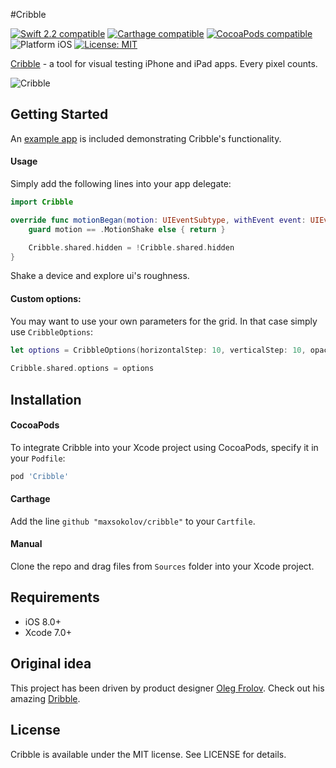 #Cribble

<p align="left">
	<a href="https://developer.apple.com/swift"><img src="https://img.shields.io/badge/Swift_2.2-compatible-4BC51D.svg?style=flat" alt="Swift 2.2 compatible" /></a>
	<a href="https://github.com/Carthage/Carthage"><img src="https://img.shields.io/badge/Carthage-compatible-4BC51D.svg?style=flat" alt="Carthage compatible" /></a>
	<a href="https://cocoapods.org/pods/cribble"><img src="https://img.shields.io/badge/pod-1.1.0-blue.svg" alt="CocoaPods compatible" /></a>
	<img src="https://img.shields.io/badge/platform-iOS-blue.svg?style=flat" alt="Platform iOS" />
	<a href="https://raw.githubusercontent.com/maxsokolov/cribble/master/LICENSE"><img src="http://img.shields.io/badge/license-MIT-blue.svg?style=flat" alt="License: MIT" /></a>
</p>

<a href="https://en.wiktionary.org/wiki/cribble">Cribble</a> - a tool for visual testing iPhone and iPad apps. Every pixel counts.

![Cribble](https://d13yacurqjgara.cloudfront.net/users/108183/screenshots/2804436/gridsystem.png)

## Getting Started

An [example app](Demo) is included demonstrating Cribble's functionality.

#### Usage
Simply add the following lines into your app delegate:
```swift
import Cribble

override func motionBegan(motion: UIEventSubtype, withEvent event: UIEvent?) {
	guard motion == .MotionShake else { return }

	Cribble.shared.hidden = !Cribble.shared.hidden
}
```
Shake a device and explore ui's roughness.

#### Custom options:
You may want to use your own parameters for the grid. In that case simply use `CribbleOptions`:
```swift
let options = CribbleOptions(horizontalStep: 10, verticalStep: 10, opacity: 0.7, color: UIColor.redColor())
        
Cribble.shared.options = options
```

## Installation

#### CocoaPods
To integrate Cribble into your Xcode project using CocoaPods, specify it in your `Podfile`:

```ruby
pod 'Cribble'
```
#### Carthage
Add the line `github "maxsokolov/cribble"` to your `Cartfile`.
#### Manual
Clone the repo and drag files from `Sources` folder into your Xcode project.

## Requirements

- iOS 8.0+
- Xcode 7.0+

## Original idea

This project has been driven by product designer <a href="https://github.com/Volorf">Oleg Frolov</a>. Check out his amazing <a href="https://dribbble.com/Volorf"> Dribble</a>.

## License

Cribble is available under the MIT license. See LICENSE for details.